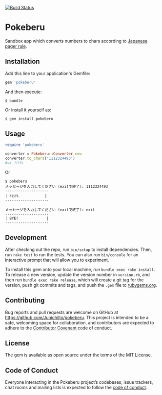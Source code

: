 [![Build Status](https://travis-ci.org/JunichiIto/pokeberu.svg?branch=master)](https://travis-ci.org/JunichiIto/pokeberu)
# Pokeberu

Sandbox app which converts numbers to chars according to [Japanese pager rule](https://ja.wikipedia.org/wiki/2%E3%82%BF%E3%83%83%E3%83%81%E5%85%A5%E5%8A%9B).

## Installation

Add this line to your application's Gemfile:

```ruby
gem 'pokeberu'
```

And then execute:

    $ bundle

Or install it yourself as:

    $ gem install pokeberu

## Usage

```ruby
require 'pokeberu'

converter = Pokeberu::Converter.new
converter.to_chars('1112324493')
#=> ｱｲｼﾃﾙ
```

Or

```
$ pokeberu
メッセージを入力してください (exitで終了): 1112324493
--------------------
| ｱｲｼﾃﾙ            |
--------------------

メッセージを入力してください (exitで終了): exit
--------------------
| BYE!             |
--------------------

```

## Development

After checking out the repo, run `bin/setup` to install dependencies. Then, run `rake test` to run the tests. You can also run `bin/console` for an interactive prompt that will allow you to experiment.

To install this gem onto your local machine, run `bundle exec rake install`. To release a new version, update the version number in `version.rb`, and then run `bundle exec rake release`, which will create a git tag for the version, push git commits and tags, and push the `.gem` file to [rubygems.org](https://rubygems.org).

## Contributing

Bug reports and pull requests are welcome on GitHub at https://github.com/JunichiIto/pokeberu. This project is intended to be a safe, welcoming space for collaboration, and contributors are expected to adhere to the [Contributor Covenant](http://contributor-covenant.org) code of conduct.

## License

The gem is available as open source under the terms of the [MIT License](https://opensource.org/licenses/MIT).

## Code of Conduct

Everyone interacting in the Pokeberu project’s codebases, issue trackers, chat rooms and mailing lists is expected to follow the [code of conduct](https://github.com/JunichiIto/pokeberu/blob/master/CODE_OF_CONDUCT.md).
